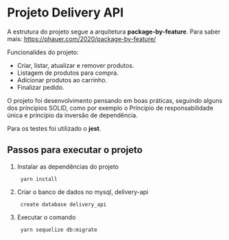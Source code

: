 # Projeto Delivery API

A estrutura do projeto segue a arquitetura **package-by-feature**. Para saber mais: https://phauer.com/2020/package-by-feature/

Funcionalides do projeto: 

* Criar, listar, atualizar e remover produtos.
* Listagem de produtos para compra.
* Adicionar produtos ao carrinho.
* Finalizar pedido.

O projeto foi desenvolvimento pensando em boas práticas, seguindo alguns dos príncipios SOLID, como por exemplo o Príncipio de responsabilidade única e príncipio da inversão de dependência.

Para os testes foi utilizado o **jest**.

## Passos para executar o projeto 

1. Instalar as dependências do projeto 

        yarn install

2. Criar o banco de dados no mysql, delivery-api 

        create database delivery_api

3. Executar o comando 

        yarn sequelize db:migrate

